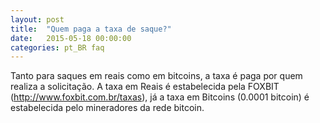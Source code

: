 ```yaml
---
layout: post
title:  "Quem paga a taxa de saque?"
date:   2015-05-18 00:00:00
categories: pt_BR faq
---
```


Tanto para saques em reais como em bitcoins, a taxa é paga por quem realiza a solicitação. A taxa em Reais é estabelecida pela FOXBIT (http://www.foxbit.com.br/taxas), já a taxa em Bitcoins (0.0001 bitcoin) é estabelecida pelo mineradores da rede bitcoin.
